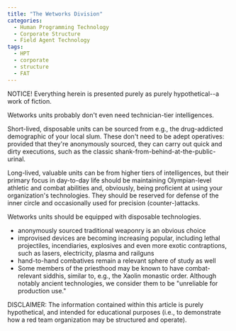 ```yaml
---
title: "The Wetworks Division"
categories:
  - Human Programming Technology
  - Corporate Structure
  - Field Agent Technology
tags:
  - HPT
  - corporate
  - structure
  - FAT
---
```


NOTICE! Everything herein is presented purely as purely hypothetical--a work of fiction.



Wetworks units probably don't even need technician-tier intelligences.

Short-lived, disposable units can be sourced from e.g., the drug-addicted demographic of your local slum.
These don't need to be adept operatives:
provided that they're anonymously sourced,
they can carry out quick and dirty executions,
such as the classic shank-from-behind-at-the-public-urinal.

Long-lived, valuable units can be from higher tiers of intelligences,
but their primary focus in day-to-day life should be maintaining Olympian-level athletic and combat abilities
and, obviously, being proficient at using your organization's technologies.
They should be reserved for defense of the inner circle
and occasionally used for precision (counter-)attacks.

Wetworks units should be equipped with disposable technologies.
- anonymously sourced traditional weaponry is an obvious choice
- improvised devices are becoming increasing popular,
  including lethal projectiles, incendiaries, explosives and even more exotic contraptions, such as lasers, electricity, plasma and railguns
- hand-to-hand combatives remain a relevant sphere of study as well
- Some members of the priesthood may be known to have combat-relevant siddhis,
  similar to, e.g., the Xaolin monastic order.
  Although notably ancient technologies, we consider them to be "unreliable for production use."



DISCLAIMER:
The information contained within this article is purely hypothetical,
and intended for educational purposes
(i.e., to demonstrate how a red team organization may be structured and operate).
